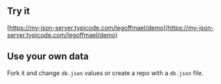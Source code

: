 ## Try it

[https://my-json-server.typicode.com/legoffmael/demo](https://my-json-server.typicode.com/legoffmael/demo)

## Use your own data

Fork it and change `db.json` values or create a repo with a `db.json` file.
